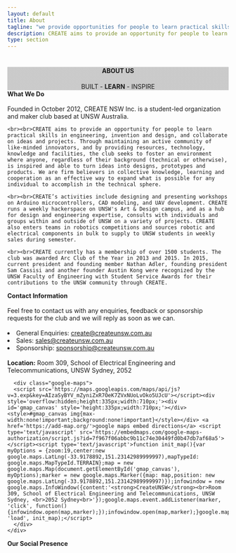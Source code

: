 ```yaml
---
layout: default
title: About
tagline: "we provide opportunities for people to learn practical skills in engineering, invention and design, and collaborate on ideas and projects..."
description: CREATE aims to provide an opportunity for people to learn practical skills in engineering, invention and design, and collaborate on ideas and projects.
type: section
---
```


<style type="text/css">
.about-cover {
  background-image: linear-gradient( rgba(0, 0, 0, 0.2), rgba(0, 0, 0, 0.2) ), url(https://scontent.fsyd4-1.fna.fbcdn.net/v/t1.0-9/13315555_590946497747476_2817845946185613764_n.jpg?oh=5a56b23bb64ebf3ef4f50a99fd418701&oe=593A50FD);
  background-attachment: fixed;
}
.about-cover h1 b{
  font-size: 0.5em;
}
</style>

<div class="jumbotron general-cover about-cover" >
  <div class="wrapper">
    <center>
      <h1><b>ABOUT US</b></h1>
      <span>BUILT - <b>LEARN</b> - INSPIRE</span>
    </center>
  </div>
</div>

<div class="wrapper">
<div class="manual-post" id="do">
  <div class="manual manual-title">
    <i class="fa fa-cube fa-lg" aria-hidden="true"></i>
    <strong>What We Do</strong>
  </div>
  <div class="portfolio-content">
    <br>Founded in October 2012, CREATE NSW Inc. is a student-led organization and maker club based at UNSW Australia.

    <br><br>CREATE aims to provide an opportunity for people to learn practical skills in engineering, invention and design, and collaborate on ideas and projects. Through maintaining an active community of like-minded innovators, and by providing resources, technology, knowledge and facilities, the club seeks to foster an environment where anyone, regardless of their background (technical or otherwise), is inspired and able to turn ideas into designs, prototypes and products. We are firm believers in collective knowledge, learning and cooperation as an effective way to expand what is possible for any individual to accomplish in the technical sphere.

    <br><br>CREATE’s activities include designing and presenting workshops on Arduino microcontrollers, CAD modeling, and UAV development. CREATE runs a weekly hackerspace on UNSW's Art & Design campus, and as a hub for design and engineering expertise, consults with individuals and groups within and outside of UNSW on a variety of projects. CREATE also enters teams in robotics competitions and sources robotic and electrical components in bulk to supply to UNSW students in weekly sales during semester.

    <br><br>CREATE currently has a membership of over 1500 students. The club was awarded Arc Club of the Year in 2013 and 2015. In 2015, current president and founding member Nathan Adler, founding president Sam Cassisi and another founder Austin Kong were recognized by the UNSW Faculty of Engineering with Student Service Awards for their contributions to the UNSW community through CREATE.
  </div>
</div>


<div class="manual-post" id="contact">
  <div class="manual manual-title">
    <i class="fa fa-at fa-lg" aria-hidden="true"></i>
    <strong>Contact Information</strong>
  </div>
  <div class="portfolio-content">
    <br>  Feel free to contact us with any enquiries, feedback or sponsorship requests for the club and we will reply as soon as we can.<br><br>
    <li><i class="fa fa-envelope" aria-hidden="true"></i> General Enquiries: <a href="mailto:create@createunsw.com.au" target="_top">create@createunsw.com.au</a></li>
    <li><i class="fa fa-envelope" aria-hidden="true"></i> Sales: <a href="mailto:sales@createunsw.com.au" target="_top">sales@createunsw.com.au</a></li>
    <li><i class="fa fa-envelope" aria-hidden="true"></i> Sponsorship: <a href="mailto:sponsorship@createunsw.com.au" target="_top">sponsorship@createunsw.com.au</a></li>
    <div id="location">
      <br>  <b>Location:</b> Room 309, School of Electrical Engineering and Telecommunications, UNSW Sydney, 2052

      <div class="google-maps">
      <script src='https://maps.googleapis.com/maps/api/js?v=3.exp&key=AIzaSyBYV_mZyniZxR7OeK7ZVxNUoLvOko5UJcU'></script><div style='overflow:hidden;height:335px;width:710px;'><div id='gmap_canvas' style='height:335px;width:710px;'></div><style>#gmap_canvas img{max-width:none!important;background:none!important}</style></div> <a href='https://add-map.org/'>google maps embed directions</a> <script type='text/javascript' src='https://embedmaps.com/google-maps-authorization/script.js?id=7f967f06abbc9b11c74e30449fd0b47db7af68a5'></script><script type='text/javascript'>function init_map(){var myOptions = {zoom:19,center:new google.maps.LatLng(-33.9178892,151.23142989999997),mapTypeId: google.maps.MapTypeId.TERRAIN};map = new google.maps.Map(document.getElementById('gmap_canvas'), myOptions);marker = new google.maps.Marker({map: map,position: new google.maps.LatLng(-33.9178892,151.23142989999997)});infowindow = new google.maps.InfoWindow({content:'<strong>CreateUNSW</strong><br>Room 309, School of Electrical Engineering and Telecommunications, UNSW Sydney, <br>2052 Sydney<br>'});google.maps.event.addListener(marker, 'click', function(){infowindow.open(map,marker);});infowindow.open(map,marker);}google.maps.event.addDomListener(window, 'load', init_map);</script>
      </div>
    </div>
  </div>
</div>


<div class="manual-post">
  <div class="manual manual-title">
    <i class="fa fa-share-square-o fa-lg" aria-hidden="true"></i>
    <strong>Our Social Presence</strong>
  </div>

  <div class="portfolio-content">
    <a href="https://www.youtube.com/user/createunsw" target="_blank"><i class="fa fa-youtube fa-5x" aria-hidden="true"></i></a>
    <a href="https://facebook.com/CreateUNSW" target="_blank"><i class="fa fa-facebook fa-5x" aria-hidden="true"></i></a>
    <a href="https://instagram.com/CreateUNSW" target="_blank"><i class="fa fa-instagram fa-5x" aria-hidden="true"></i></a>
    <a href="https://github.com/CreateUNSW" target="_blank"><i class="fa fa-github fa-5x" aria-hidden="true"></i></a>
  </div>
</div>
</div>